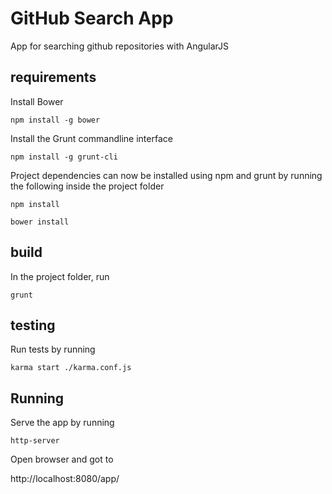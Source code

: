 GitHub Search App
=======================

App for searching github repositories with AngularJS

requirements
-----------
Install Bower

`npm install -g bower`

Install the Grunt commandline interface

`npm install -g grunt-cli`

Project dependencies can now be installed using npm and grunt by running the following inside the project folder

`npm install`

`bower install`

build
-----
In the project folder, run

`grunt`


testing
-------
Run tests by running

`karma start ./karma.conf.js`


Running
-------
Serve the app by running

`http-server`

Open browser and got to

http://localhost:8080/app/






